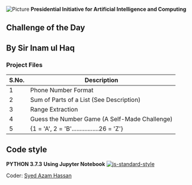 ![Picture](https://i.ibb.co/jH9TFG5/Logo-PIAIC-fb7de414.png)
**Presidential Initiative for Artificial Intelligence and Computing**

## **Challenge of the Day**
## **By Sir Inam ul Haq**

### Project Files

| S.No. | Description |
| ----- | ----------- |
| 1 | Phone Number Format |
| 2 | Sum of Parts of a List (See Description) |
| 3 | Range Extraction |
| 4 | Guess the Number Game (A Self-Made Challenge) |
| 5 | {1 = 'A', 2 = 'B'.................26 = 'Z'} |


## Code style
**PYTHON 3.7.3**
**Using Jupyter Notebook**
[![js-standard-style](https://img.shields.io/pypi/pyversions/Django.svg?style=flat)](https://github.com/python)

Coder: [Syed Azam Hassan](https://github.com/Syed-Azam)
